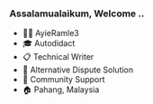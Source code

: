 ### Assalamualaikum, Welcome ..

- 👩‍💻 AyieRamle3
- 🎓 Autodidact
- 📋 Technical Writer
- 💼 Alternative Dispute Solution
- 🏢 Community Support
- 🏠 Pahang, Malaysia


<!--
**AyieRamle3/AyieRamle3** is a ✨ _special_ ✨ repository because its `README.md` (this file) appears on your GitHub profile.
-->
